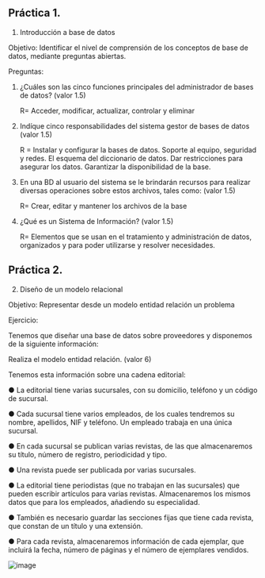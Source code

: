 ## Práctica 1.

1. Introducción a base de datos

Objetivo: Identificar el nivel de comprensión de los conceptos de base de datos,
mediante preguntas abiertas.
 
Preguntas:

1. ¿Cuáles son las cinco funciones principales del administrador de bases de datos?  (valor 1.5)
   
    R= Acceder, modificar, actualizar, controlar y eliminar

3. Indíque cinco responsabilidades del sistema gestor de bases de datos (valor 1.5)
   
   R = Instalar y configurar la bases de datos.
       Soporte al equipo, seguridad y redes.
       El esquema del diccionario de datos.
       Dar restricciones para asegurar los datos.
       Garantizar la disponibilidad de la base.
   
4. En una BD al usuario del sistema se le brindarán recursos para realizar diversas operaciones sobre estos archivos, tales como: (valor 1.5)
   
   R= Crear, editar y mantener los archivos de la base
   
5. ¿Qué es un Sistema de Información? (valor 1.5)
   
   R= Elementos que se usan en el tratamiento y administración de datos, organizados y para poder utilizarse y resolver necesidades.




## Práctica 2.

2. Diseño de un modelo relacional

Objetivo: Representar desde un modelo entidad relación un problema


Ejercicio:

Tenemos que diseñar una base de datos sobre proveedores y disponemos de la siguiente
información:

Realiza el modelo entidad relación. (valor 6)

Tenemos esta información sobre una cadena editorial:

● La editorial tiene varias sucursales, con su domicilio, teléfono y un código de
sucursal.

● Cada sucursal tiene varios empleados, de los cuales tendremos su nombre,
apellidos, NIF y teléfono. Un empleado trabaja en una única sucursal.

● En cada sucursal se publican varias revistas, de las que almacenaremos su título,
número de registro, periodicidad y tipo.

● Una revista puede ser publicada por varias sucursales.

● La editorial tiene periodistas (que no trabajan en las sucursales) que pueden
escribir artículos para varias revistas. Almacenaremos los mismos datos que para
los empleados, añadiendo su especialidad.

● También es necesario guardar las secciones fijas que tiene cada revista, que
constan de un título y una extensión.

● Para cada revista, almacenaremos información de cada ejemplar, que incluirá la
fecha, número de páginas y el número de ejemplares vendidos.

![image](https://github.com/JatzArroyo/Base_de_Datos/assets/111532416/e5027455-8835-4ab4-ad26-0d44d85b392a)

